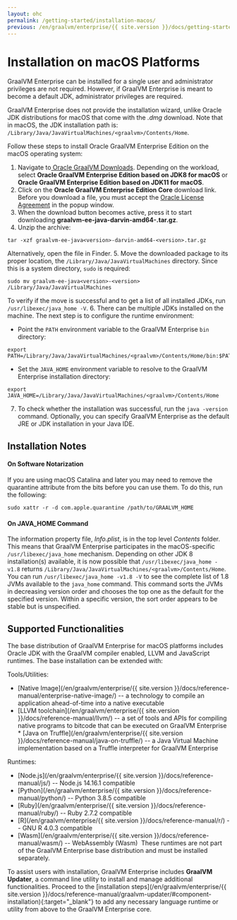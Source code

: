 ```yaml
---
layout: ohc
permalink: /getting-started/installation-macos/
previous: /en/graalvm/enterprise/{{ site.version }}/docs/getting-started/
---
```


# Installation on macOS Platforms

GraalVM Enterprise can be installed for a single user and administrator
privileges are not required. However, if GraalVM Enterprise is meant to become a
default JDK, administrator privileges are required.

GraalVM Enterprise does not provide the installation wizard, unlike Oracle JDK
distributions for macOS that come with the _.dmg_ download. Note that in macOS,
the JDK installation path is:
`/Library/Java/JavaVirtualMachines/<graalvm>/Contents/Home`.

Follow these steps to install Oracle GraalVM Enterprise Edition on the macOS operating system:

1. Navigate to[ Oracle GraalVM Downloads](https://www.oracle.com/downloads/graalvm-downloads.html). Depending on the workload, select **Oracle GraalVM Enterprise Edition based on JDK8 for macOS** or **Oracle GraalVM Enterprise Edition based on JDK11 for macOS**.
2. Click on the **Oracle GraalVM Enterprise Edition Core** download link. Before you download a file, you must accept the [Oracle License Agreement](https://www.oracle.com/downloads/licenses/graalvm-otn-license.html) in the popup window.
3. When the download button becomes active, press it to start downloading **graalvm-ee-java<version>-darvin-amd64-<version>.tar.gz**.
4. Unzip the archive:
  ```shell
  tar -xzf graalvm-ee-java<version>-darvin-amd64-<version>.tar.gz
  ```
Alternatively, open the file in Finder.
5.  Move the downloaded package to its proper location, the `/Library/Java/JavaVirtualMachines` directory. Since this is a system directory, `sudo` is required:
```shell
sudo mv graalvm-ee-java<version>-<version> /Library/Java/JavaVirtualMachines
```
To verify if the move is successful and to get a list of all installed JDKs, run `/usr/libexec/java_home -V`.
6. There can be multiple JDKs installed on the machine. The next step is to configure the runtime environment:
  - Point the `PATH` environment variable to the GraalVM Enterprise `bin` directory:
  ```shell
  export PATH=/Library/Java/JavaVirtualMachines/<graalvm>/Contents/Home/bin:$PATH
  ```
  - Set the `JAVA_HOME` environment variable to resolve to the GraalVM Enterprise installation directory:
  ```shell
  export JAVA_HOME=/Library/Java/JavaVirtualMachines/<graalvm>/Contents/Home
  ```
7. To check whether the installation was successful, run the `java -version` command.
Optionally, you can specify GraalVM Enterprise as the default JRE or JDK installation in your Java IDE.

## Installation Notes

#### On Software Notarization
If you are using macOS Catalina and later you may need to remove the quarantine attribute from the bits before you can use them.
To do this, run the following:
```shell
sudo xattr -r -d com.apple.quarantine /path/to/GRAALVM_HOME
```

#### On JAVA_HOME Command
The information property file, _Info.plist_, is in the top level _Contents_
folder. This means that GraalVM Enterprise participates in the macOS-specific
`/usr/libexec/java_home` mechanism. Depending on other JDK 8 installation(s)
available, it is now possible that `/usr/libexec/java_home -v1.8` returns
`/Library/Java/JavaVirtualMachines/<graalvm>/Contents/Home`.
You can run `/usr/libexec/java_home -v1.8 -V` to see the complete list of 1.8
JVMs available to the `java_home` command. This command sorts the JVMs
in decreasing version order and chooses the top one as the default for the
specified version. Within a specific version, the sort order appears to be
stable but is unspecified.

## Supported Functionalities

The base distribution of GraalVM Enterprise for macOS platforms includes Oracle JDK with the GraalVM compiler enabled, LLVM and JavaScript runtimes.
The base installation can be extended with:

Tools/Utilities:
* [Native Image](/en/graalvm/enterprise/{{ site.version }}/docs/reference-manual/enterprise-native-image/) -- a technology to compile an application ahead-of-time into a native executable
* [LLVM toolchain](/en/graalvm/enterprise/{{ site.version }}/docs/reference-manual/llvm/) -- a set of tools and APIs for compiling native programs to bitcode that can be executed on GraalVM Enterprise
​* [Java on Truffle](/en/graalvm/enterprise/{{ site.version }}/docs/reference-manual/java-on-truffle/) -- a Java Virtual Machine implementation based on a Truffle interpreter for GraalVM Enterprise

Runtimes:
* [Node.js](/en/graalvm/enterprise/{{ site.version }}/docs/reference-manual/js/) -- Node.js 14.16.1 compatible
* [Python](/en/graalvm/enterprise/{{ site.version }}/docs/reference-manual/python/) -- Python 3.8.5 compatible
* [Ruby](/en/graalvm/enterprise/{{ site.version }}/docs/reference-manual/ruby/) -- Ruby 2.7.2 compatible
* [R](/en/graalvm/enterprise/{{ site.version }}/docs/reference-manual/r/) -- GNU R 4.0.3 compatible
* [Wasm](/en/graalvm/enterprise/{{ site.version }}/docs/reference-manual/wasm/) -- WebAssembly (Wasm)
​
These runtimes are not part of the GraalVM Enterprise base distribution and must be installed separately.

To assist users with installation, GraalVM Enterprise includes
**GraalVM Updater**, a command line utility to install and manage additional
functionalities. Proceed to the [installation steps](/en/graalvm/enterprise/{{ site.version }}/docs/reference-manual/graalvm-updater/#component-installation){:target="_blank"}
to add any necessary language runtime or utility from above to the GraalVM Enterprise core.
